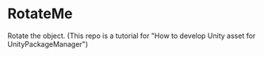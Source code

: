# RotateMe
Rotate the object. (This repo is a tutorial for "How to develop Unity asset for UnityPackageManager")
